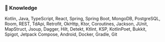 ### 🧠 Knowledge
Kotlin, Java, TypeScript, React, Spring, Spring Boot, MongoDB, PostgreSQL, Room, REST, TdApi, Retrofit, OkHttp, Ktor, Coroutines, Jackson, JUnit, MapStruct, Jsoup, Dagger, Hilt, Detekt, Ktlint, KSP, KotlinPoet, Bukkit, Spigot, Jetpack Compose, Android, Docker, Gradle, Git
